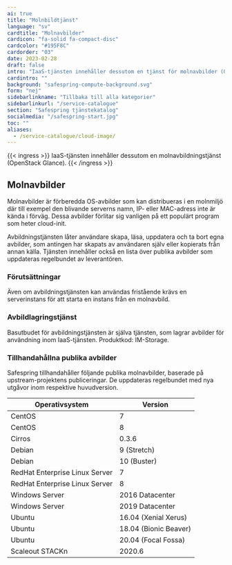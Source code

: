 ```yaml
---
ai: true
title: "Molnbildtjänst"
language: "sv"
cardtitle: "Molnavbilder"
cardicon: "fa-solid fa-compact-disc"
cardcolor: "#195F8C"
cardorder: "03"
date: 2023-02-28
draft: false
intro: "IaaS-tjänsten innehåller dessutom en tjänst för molnavbilder (Openstack Glance)."
cardintro: ""
background: "safespring-compute-background.svg"
form: "nej"
sidebarlinkname: "Tillbaka till alla kategorier"
sidebarlinkurl: "/service-catalogue"
section: "Safespring tjänstekatalog"
socialmedia: "/safespring-start.jpg"
toc: ""
aliases:
  - /service-catalogue/cloud-image/
---
```


{{< ingress >}}
IaaS-tjänsten innehåller dessutom en molnavbildningstjänst (OpenStack Glance).
{{< /ingress >}}

## Molnavbilder

Molnavbilder är förberedda OS-avbilder som kan distribueras i en molnmiljö där till exempel den blivande serverns namn, IP- eller MAC-adress inte är kända i förväg. Dessa avbilder förlitar sig vanligen på ett populärt program som heter cloud-init.

Avbildningstjänsten låter användare skapa, läsa, uppdatera och ta bort egna avbilder, som antingen har skapats av användaren själv eller kopierats från annan källa. Tjänsten innehåller också en lista över publika avbilder som uppdateras regelbundet av leverantören.

### Förutsättningar

Även om avbildningstjänsten kan användas fristående krävs en serverinstans för att starta en instans från en molnavbild.

### Avbildlagringstjänst

Basutbudet för avbildningstjänsten är själva tjänsten, som lagrar avbilder för användning inom IaaS-tjänsten. Produktkod: IM-Storage.

### Tillhandahållna publika avbilder

Safespring tillhandahåller följande publika molnavbilder, baserade på upstream-projektens publiceringar. De uppdateras regelbundet med nya utgåvor inom respektive huvudversion.

| Operativsystem                 | Version               |
| ------------------------------ | --------------------- |
| CentOS                         | 7                     |
| CentOS                         | 8                     |
| Cirros                         | 0.3.6                 |
| Debian                         | 9 (Stretch)           |
| Debian                         | 10 (Buster)           |
| RedHat Enterprise Linux Server | 7                     |
| RedHat Enterprise Linux Server | 8                     |
| Windows Server                 | 2016 Datacenter       |
| Windows Server                 | 2019 Datacenter       |
| Ubuntu                         | 16.04 (Xenial Xerus)  |
| Ubuntu                         | 18.04 (Bionic Beaver) |
| Ubuntu                         | 20.04 (Focal Fossa)   |
| Scaleout STACKn                | 2020.6                |
